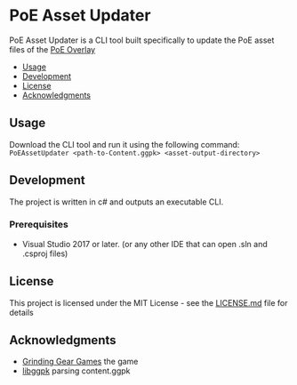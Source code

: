 # PoE Asset Updater

PoE Asset Updater is a CLI tool built specifically to update the PoE asset files of the [PoE Overlay](https://github.com/PoE-Overlay-Community/PoE-Overlay-Community-Fork)

<!-- TOC -->
- [Usage](#usage)
- [Development](#development)
- [License](#license)
- [Acknowledgments](#acknowledgments)
<!-- /TOC -->

## Usage

Download the CLI tool and run it using the following command:  
`PoEAssetUpdater <path-to-Content.ggpk> <asset-output-directory>`

## Development

The project is written in c# and outputs an executable CLI.  
  
### Prerequisites

* Visual Studio 2017 or later. (or any other IDE that can open .sln and .csproj files)

## License

This project is licensed under the MIT License - see the [LICENSE.md](LICENSE.md) file for details

## Acknowledgments

* [Grinding Gear Games](https://www.pathofexile.com/) the game
* [libggpk](https://github.com/MuxaJIbI4/libggpk) parsing content.ggpk
